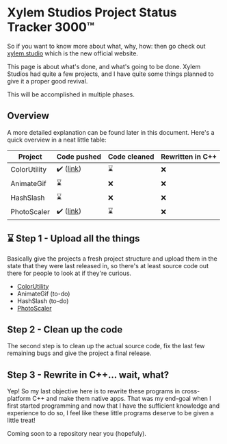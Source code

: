 # Xylem Studios Project Status Tracker 3000™

So if you want to know more about what, why, how: then go check out [xylem.studio](https://xylem.studio) which is the new official website.

This page is about what's done, and what's going to be done. Xylem Studios had quite a few projects, and I have quite some things planned to give it a proper good revival.

This will be accomplished in multiple phases.

## Overview

A more detailed explanation can be found later in this document. Here's a quick overview in a neat little table:

Project      | Code pushed | Code cleaned | Rewritten in C++ |
------------ | --------------------- | ------------------- | ---------------- |
ColorUtility | ✔️ ([link](https://github.com/xylemstudios/ColorUtility-vb)) | ⌛ | ❌ |
AnimateGif   | ⌛ | ❌ | ❌ |
HashSlash    | ⌛ | ❌ | ❌ |
PhotoScaler  | ✔️ ([link](https://github.com/xylemstudios/PhotoScaler-vb)) | ⌛ | ❌ |


## ⌛ Step 1 - Upload all the things

Basically give the projects a fresh project structure and upload them in the state that they were last released in, so there's at least source code out there for people to look at if they're curious.

- [ColorUtility](https://github.com/xylemstudios/ColorUtility-vb)
- AnimateGif (to-do)
- HashSlash (to-do)
- [PhotoScaler](https://github.com/xylemstudios/PhotoScaler-vb)

## Step 2 - Clean up the code

The second step is to clean up the actual source code, fix the last few remaining bugs and give the project a final release.

## Step 3 - Rewrite in C++... wait, what?

Yep! So my last objective here is to rewrite these programs in cross-platform C++ and make them native apps. That was my end-goal when I first started programming and now that I have the sufficient knowledge and experience to do so, I feel like these little programs deserve to be given a little treat!

Coming soon to a repository near you (hopefuly).